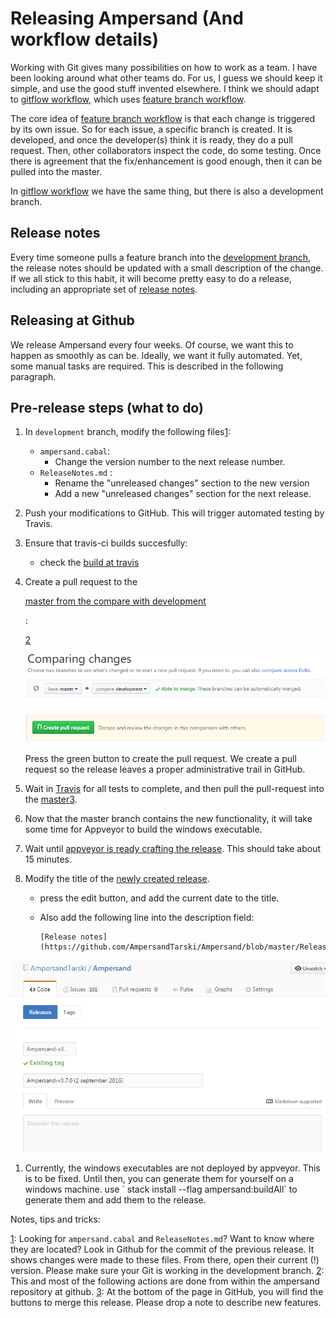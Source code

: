 # Releasing Ampersand \(And workflow details\)

Working with Git gives many possibilities on how to work as a team. I have been looking around what other teams do. For us, I guess we should keep it simple, and use the good stuff invented elsewhere. I think we should adapt to [gitflow workflow](https://www.atlassian.com/git/tutorials/comparing-workflows/gitflow-workflow), which uses [feature branch workflow](https://www.atlassian.com/git/tutorials/comparing-workflows/feature-branch-workflow).

The core idea of [feature branch workflow](https://www.atlassian.com/git/tutorials/comparing-workflows/feature-branch-workflow) is that each change is triggered by its own issue. So for each issue, a specific branch is created. It is developed, and once the developer\(s\) think it is ready, they do a pull request. Then, other collaborators inspect the code, do some testing. Once there is agreement that the fix/enhancement is good enough, then it can be pulled into the master.

In [gitflow workflow](https://www.atlassian.com/git/tutorials/comparing-workflows/gitflow-workflow) we have the same thing, but there is also a development branch.

## Release notes

Every time someone pulls a feature branch into the [development branch](https://github.com/AmpersandTarski/Ampersand/tree/development), the release notes should be updated with a small description of the change. If we all stick to this habit, it will become pretty easy to do a release, including an appropriate set of [release notes](https://github.com/AmpersandTarski/Ampersand/blob/development/ReleaseNotes.md).

## Releasing at Github

We release Ampersand every four weeks. Of course, we want this to happen as smoothly as can be. Ideally, we want it fully automated. Yet, some manual tasks are required. This is described in the following paragraph.

## Pre-release steps \(what to do\)

1. In `development` branch, modify the following files[1](releasing-ampersand-and-workflow-details.md#myfootnote1):
   * `ampersand.cabal`: 
     * Change the version number to the next release number.
   * `ReleaseNotes.md` : 
     * Rename the "unreleased changes" section to the new version
     * Add a new "unreleased changes" section for the next release.
2. Push your modifications to GitHub. This will trigger automated testing by Travis.
3. Ensure that travis-ci builds succesfully:
   * check the [build at travis](https://travis-ci.org/AmpersandTarski/Ampersand)
4. Create a pull request to the

   [master from the compare with development](https://github.com/AmpersandTarski/Ampersand/compare/master...development)

   :

   [2](releasing-ampersand-and-workflow-details.md#myfootnote2)

   ![](../.gitbook/assets/comparing-master-and-development.PNG)

   ![](../.gitbook/assets/create-pull-request.PNG)

   Press the green button to create the pull request. We create a pull request so the release leaves a proper administrative trail in GitHub.

5. Wait in [Travis](https://travis-ci.org/AmpersandTarski/Ampersand) for all tests to complete, and then pull the pull-request into the [master](https://github.com/AmpersandTarski/Ampersand/)[3](releasing-ampersand-and-workflow-details.md#myfootnote3).
6. Now that the master branch contains the new functionality, it will take some time for Appveyor to build the windows executable.
7. Wait until [appveyor is ready crafting the release](https://ci.appveyor.com/project/hanjoosten/ampersand). This should take about 15 minutes.
8. Modify the title of the [newly created release](https://github.com/AmpersandTarski/Ampersand/releases/latest).
   * press the edit button, and add the current date to the title. 
   * Also add the following line into the description field:

     ```text
     [Release notes](https://github.com/AmpersandTarski/Ampersand/blob/master/ReleaseNotes.md)
     ```

![](../.gitbook/assets/modify-release-title.PNG)

1. Currently, the windows executables are not deployed by appveyor. This is to be fixed. Until then, you can generate them for yourself on a windows machine. use \` stack install --flag ampersand:buildAll\` to generate them and add them to the release.

Notes, tips and tricks:

[1](releasing-ampersand-and-workflow-details.md): Looking for `ampersand.cabal` and `ReleaseNotes.md`? Want to know where they are located? Look in Github for the commit of the previous release. It shows changes were made to these files. From there, open their current \(!\) version. Please make sure your Git is working in the development branch. [2](releasing-ampersand-and-workflow-details.md): This and most of the following actions are done from within the ampersand repository at github. [3](releasing-ampersand-and-workflow-details.md): At the bottom of the page in GitHub, you will find the buttons to merge this release. Please drop a note to describe new features.

